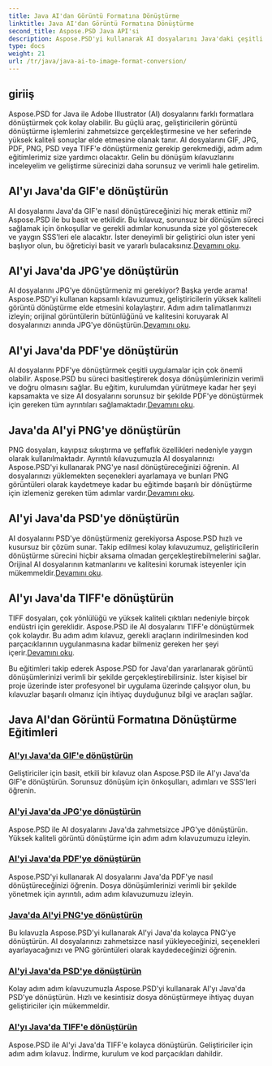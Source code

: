 ```yaml
---
title: Java AI'dan Görüntü Formatına Dönüştürme
linktitle: Java AI'dan Görüntü Formatına Dönüştürme
second_title: Aspose.PSD Java API'si
description: Aspose.PSD'yi kullanarak AI dosyalarını Java'daki çeşitli formatlara zahmetsizce dönüştürün. Sorunsuz, yüksek kaliteli görüntü dönüştürmeleri için kapsamlı kılavuzlarımızı izleyin.
type: docs
weight: 21
url: /tr/java/java-ai-to-image-format-conversion/
---
```


## giriiş

Aspose.PSD for Java ile Adobe Illustrator (AI) dosyalarını farklı formatlara dönüştürmek çok kolay olabilir. Bu güçlü araç, geliştiricilerin görüntü dönüştürme işlemlerini zahmetsizce gerçekleştirmesine ve her seferinde yüksek kaliteli sonuçlar elde etmesine olanak tanır. AI dosyalarını GIF, JPG, PDF, PNG, PSD veya TIFF'e dönüştürmeniz gerekip gerekmediği, adım adım eğitimlerimiz size yardımcı olacaktır. Gelin bu dönüşüm kılavuzlarını inceleyelim ve geliştirme sürecinizi daha sorunsuz ve verimli hale getirelim.

## AI'yı Java'da GIF'e dönüştürün
 AI dosyalarını Java'da GIF'e nasıl dönüştüreceğinizi hiç merak ettiniz mi? Aspose.PSD ile bu basit ve etkilidir. Bu kılavuz, sorunsuz bir dönüşüm süreci sağlamak için önkoşullar ve gerekli adımlar konusunda size yol gösterecek ve yaygın SSS'leri ele alacaktır. İster deneyimli bir geliştirici olun ister yeni başlıyor olun, bu öğreticiyi basit ve yararlı bulacaksınız.[Devamını oku](./convert-ai-to-gif/).

## AI'yi Java'da JPG'ye dönüştürün
AI dosyalarını JPG'ye dönüştürmeniz mi gerekiyor? Başka yerde arama! Aspose.PSD'yi kullanan kapsamlı kılavuzumuz, geliştiricilerin yüksek kaliteli görüntü dönüştürme elde etmesini kolaylaştırır. Adım adım talimatlarımızı izleyin; orijinal görüntülerin bütünlüğünü ve kalitesini koruyarak AI dosyalarınızı anında JPG'ye dönüştürün.[Devamını oku](./convert-ai-to-jpg/).

## AI'yi Java'da PDF'ye dönüştürün
 AI dosyalarını PDF'ye dönüştürmek çeşitli uygulamalar için çok önemli olabilir. Aspose.PSD bu süreci basitleştirerek dosya dönüşümlerinizin verimli ve doğru olmasını sağlar. Bu eğitim, kurulumdan yürütmeye kadar her şeyi kapsamakta ve size AI dosyalarını sorunsuz bir şekilde PDF'ye dönüştürmek için gereken tüm ayrıntıları sağlamaktadır.[Devamını oku](./convert-ai-to-pdf/).

## Java'da AI'yi PNG'ye dönüştürün
PNG dosyaları, kayıpsız sıkıştırma ve şeffaflık özellikleri nedeniyle yaygın olarak kullanılmaktadır. Ayrıntılı kılavuzumuzla AI dosyalarınızı Aspose.PSD'yi kullanarak PNG'ye nasıl dönüştüreceğinizi öğrenin. AI dosyalarınızı yüklemekten seçenekleri ayarlamaya ve bunları PNG görüntüleri olarak kaydetmeye kadar bu eğitimde başarılı bir dönüştürme için izlemeniz gereken tüm adımlar vardır.[Devamını oku](./convert-ai-to-png/).

## AI'yi Java'da PSD'ye dönüştürün
 AI dosyalarını PSD'ye dönüştürmeniz gerekiyorsa Aspose.PSD hızlı ve kusursuz bir çözüm sunar. Takip edilmesi kolay kılavuzumuz, geliştiricilerin dönüştürme sürecini hiçbir aksama olmadan gerçekleştirebilmelerini sağlar. Orijinal AI dosyalarının katmanlarını ve kalitesini korumak isteyenler için mükemmeldir.[Devamını oku](./convert-ai-to-psd/).

## AI'yı Java'da TIFF'e dönüştürün
 TIFF dosyaları, çok yönlülüğü ve yüksek kaliteli çıktıları nedeniyle birçok endüstri için gereklidir. Aspose.PSD ile AI dosyalarını TIFF'e dönüştürmek çok kolaydır. Bu adım adım kılavuz, gerekli araçların indirilmesinden kod parçacıklarının uygulanmasına kadar bilmeniz gereken her şeyi içerir.[Devamını oku](./convert-ai-to-tiff/).

Bu eğitimleri takip ederek Aspose.PSD for Java'dan yararlanarak görüntü dönüşümlerinizi verimli bir şekilde gerçekleştirebilirsiniz. İster kişisel bir proje üzerinde ister profesyonel bir uygulama üzerinde çalışıyor olun, bu kılavuzlar başarılı olmanız için ihtiyaç duyduğunuz bilgi ve araçları sağlar.

## Java AI'dan Görüntü Formatına Dönüştürme Eğitimleri
### [AI'yı Java'da GIF'e dönüştürün](./convert-ai-to-gif/)
Geliştiriciler için basit, etkili bir kılavuz olan Aspose.PSD ile AI'yı Java'da GIF'e dönüştürün. Sorunsuz dönüşüm için önkoşulları, adımları ve SSS'leri öğrenin.
### [AI'yi Java'da JPG'ye dönüştürün](./convert-ai-to-jpg/)
Aspose.PSD ile AI dosyalarını Java'da zahmetsizce JPG'ye dönüştürün. Yüksek kaliteli görüntü dönüştürme için adım adım kılavuzumuzu izleyin.
### [AI'yi Java'da PDF'ye dönüştürün](./convert-ai-to-pdf/)
Aspose.PSD'yi kullanarak AI dosyalarını Java'da PDF'ye nasıl dönüştüreceğinizi öğrenin. Dosya dönüşümlerinizi verimli bir şekilde yönetmek için ayrıntılı, adım adım kılavuzumuzu izleyin.
### [Java'da AI'yi PNG'ye dönüştürün](./convert-ai-to-png/)
Bu kılavuzla Aspose.PSD'yi kullanarak AI'yi Java'da kolayca PNG'ye dönüştürün. AI dosyalarınızı zahmetsizce nasıl yükleyeceğinizi, seçenekleri ayarlayacağınızı ve PNG görüntüleri olarak kaydedeceğinizi öğrenin.
### [AI'yi Java'da PSD'ye dönüştürün](./convert-ai-to-psd/)
Kolay adım adım kılavuzumuzla Aspose.PSD'yi kullanarak AI'yı Java'da PSD'ye dönüştürün. Hızlı ve kesintisiz dosya dönüştürmeye ihtiyaç duyan geliştiriciler için mükemmeldir.
### [AI'yı Java'da TIFF'e dönüştürün](./convert-ai-to-tiff/)
Aspose.PSD ile AI'yi Java'da TIFF'e kolayca dönüştürün. Geliştiriciler için adım adım kılavuz. İndirme, kurulum ve kod parçacıkları dahildir.